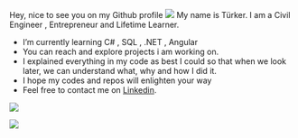 
Hey, nice to see you on my Github profile
![](https://komarev.com/ghpvc/?username=Trkrkrl&style=flat&label=Profile+Views)
My name is Türker. I am a Civil Engineer , Entrepreneur and Lifetime Learner.
- I’m currently learning C# , SQL , .NET , Angular
- You can reach and explore projects i am working on.
- I explained everything in my code as best I could so that when we look later, we can understand what, why and how I did it.
- I hope my codes and repos will enlighten your way
- Feel free to contact me on  [Linkedin](www.linkedin.com/in/turkerkaraoglu553).


![](https://github-readme-stats.vercel.app/api/top-langs/?username=Trkrkrl)

<img src="https://github-readme-stats.vercel.app/api?username=Trkrkrl" />

	
<!--
**Trkrkrl/Trkrkrl** is a ✨ _special_ ✨ repository because its `README.md` (this file) appears on your GitHub profile.

Here are some ideas to get you started:

- 🔭 I’m currently working on ...
- 🌱 I’m currently learning C# , .NET , SQL , Angular
- 👯 I’m looking to collaborate on ...
- 🤔 I’m looking for help with ...
- 💬 Ask me about ...
- 📫 How to reach me:
- 
- 😄 Pronouns: ...
- ⚡ Fun fact: ...
-->
